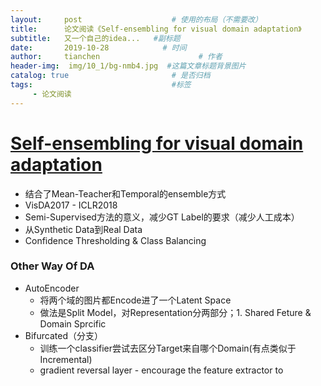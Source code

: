```yaml
---
layout:     post                    # 使用的布局（不需要改）
title:      论文阅读《Self-ensembling for visual domain adaptation》          # 标题 
subtitle:   又一个自己的idea...   #副标题
date:       2019-10-28            # 时间
author:     tianchen                      # 作者
header-img:  img/10_1/bg-nmb4.jpg  #这篇文章标题背景图片  
catalog: true                       # 是否归档
tags:                               #标签
     - 论文阅读
---
```


# [Self-ensembling for visual domain adaptation](https://arxiv.org/pdf/1706.05208.pdf)

* 结合了Mean-Teacher和Temporal的ensemble方式
* VisDA2017 - ICLR2018
* Semi-Supervised方法的意义，减少GT Label的要求（减少人工成本）
* 从Synthetic Data到Real Data
* Confidence Thresholding & Class Balancing

### Other Way Of DA
* AutoEncoder
  * 将两个域的图片都Encode进了一个Latent Space
  * 做法是Split Model，对Representation分两部分；1. Shared Feture & Domain Sprcific
* Bifurcated（分支）
  * 训练一个classifier尝试去区分Target来自哪个Domain(有点类似于Incremental)
  * gradient reversal layer - encourage the feature extractor to 


